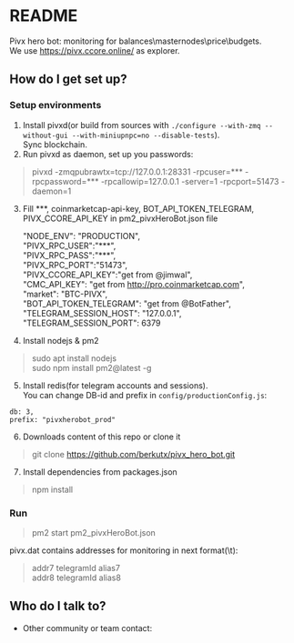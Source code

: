 # README #

Pivx hero bot: monitoring for balances\masternodes\price\budgets.  
We use https://pivx.ccore.online/ as explorer.

## How do I get set up? ###

### Setup environments ###
1) Install pivxd(or build from sources with ```./configure --with-zmq --without-gui --with-miniupnpc=no --disable-tests```).  
   Sync blockchain.
2) Run pivxd as daemon, set up you passwords:
> pivxd -zmqpubrawtx=tcp://127.0.0.1:28331 -rpcuser=*** -rpcpassword=*** -rpcallowip=127.0.0.1 -server=1 -rpcport=51473 -daemon=1
3) Fill \*\*\*, coinmarketcap-api-key, BOT_API_TOKEN_TELEGRAM, PIVX_CCORE_API_KEY in pm2_pivxHeroBot.json file
   
    "NODE_ENV": "PRODUCTION",  
    "PIVX_RPC_USER":"\*\*\*",  
    "PIVX_RPC_PASS":"\*\*\*",  
    "PIVX_RPC_PORT":"51473",  
    "PIVX_CCORE_API_KEY":"get from @jimwal",  
    "CMC_API_KEY": "get from http://pro.coinmarketcap.com",  
    "market": "BTC-PIVX",  
    "BOT_API_TOKEN_TELEGRAM": "get from @BotFather",  
    "TELEGRAM_SESSION_HOST": "127.0.0.1",  
    "TELEGRAM_SESSION_PORT": 6379  

4) Install nodejs & pm2
>sudo apt install nodejs  
>sudo npm install pm2@latest -g

5) Install redis(for telegram accounts and sessions).  
You can change DB-id and prefix in ```config/productionConfig.js```: 

```
db: 3,
prefix: "pivxherobot_prod"
```
   
6) Downloads content of this repo or clone it
>git clone https://github.com/berkutx/pivx_hero_bot.git

7) Install dependencies from packages.json
>npm install
 

### Run ###
>pm2 start pm2_pivxHeroBot.json

pivx.dat contains addresses for monitoring in next format(\t):
> addr7	telegramId	alias7  
> addr8	telegramId	alias8

## Who do I talk to? ###

* Other community or team contact: 
